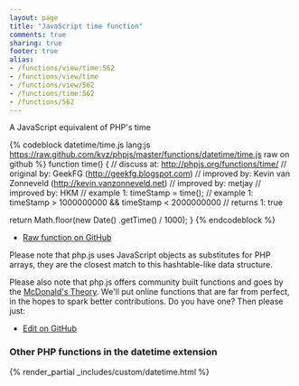 ```yaml
---
layout: page
title: "JavaScript time function"
comments: true
sharing: true
footer: true
alias:
- /functions/view/time:562
- /functions/view/time
- /functions/view/562
- /functions/time:562
- /functions/562
---
```

<!-- Generated by Rakefile:build -->
A JavaScript equivalent of PHP's time

{% codeblock datetime/time.js lang:js https://raw.github.com/kvz/phpjs/master/functions/datetime/time.js raw on github %}
function time() {
  //  discuss at: http://phpjs.org/functions/time/
  // original by: GeekFG (http://geekfg.blogspot.com)
  // improved by: Kevin van Zonneveld (http://kevin.vanzonneveld.net)
  // improved by: metjay
  // improved by: HKM
  //   example 1: timeStamp = time();
  //   example 1: timeStamp > 1000000000 && timeStamp < 2000000000
  //   returns 1: true

  return Math.floor(new Date()
    .getTime() / 1000);
}
{% endcodeblock %}

 - [Raw function on GitHub](https://github.com/kvz/phpjs/blob/master/functions/datetime/time.js)

Please note that php.js uses JavaScript objects as substitutes for PHP arrays, they are 
the closest match to this hashtable-like data structure. 

Please also note that php.js offers community built functions and goes by the 
[McDonald's Theory](https://medium.com/what-i-learned-building/9216e1c9da7d). We'll put online 
functions that are far from perfect, in the hopes to spark better contributions. 
Do you have one? Then please just: 

 - [Edit on GitHub](https://github.com/kvz/phpjs/edit/master/functions/datetime/time.js)


### Other PHP functions in the datetime extension
{% render_partial _includes/custom/datetime.html %}

